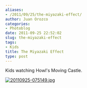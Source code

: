 ```yaml
---
aliases:
- /2011/09/25/the-miyazaki-effect/
author: Juan Orozco
categories:
- Photoblog
date: 2011-09-25 22:52:02
slug: the-miyazaki-effect
tags:
- Kids
title: The Miyazaki Effect
type: post
---
```


Kids watching Howl's Moving Castle.

[<img src="http://juanthedesigner.files.wordpress.com/2011/09/20110925-075149.jpg?w=580" alt="20110925-075149.jpg" class="alignnone size-full" data-recalc-dims="1" />][1]

[1]: http://juanthedesigner.files.wordpress.com/2011/09/20110925-075149.jpg?w=580